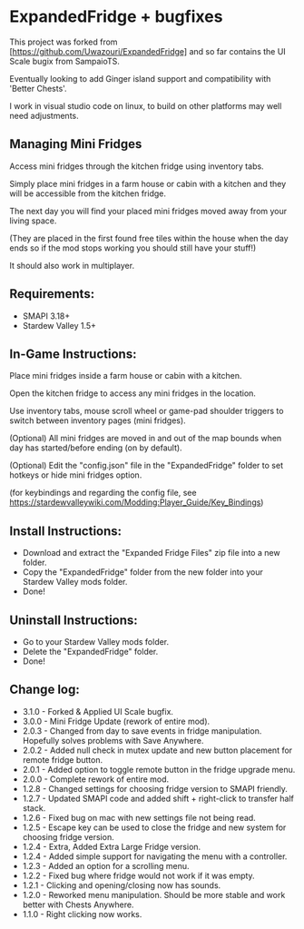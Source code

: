 # ExpandedFridge  + bugfixes
This project was forked from [https://github.com/Uwazouri/ExpandedFridge] and so far contains the UI Scale bugix from SampaioTS.

Eventually looking to add Ginger island support and compatibility with 'Better Chests'.

I work in visual studio code on linux, to build on other platforms may well need adjustments.

## Managing Mini Fridges
Access mini fridges through the kitchen fridge using inventory tabs.

Simply place mini fridges in a farm house or cabin with a kitchen and they will be accessible from the kitchen fridge.

The next day you will find your placed mini fridges moved away from your living space.

(They are placed in the first found free tiles within the house when the day ends so if the mod stops working you should still have your stuff!)

It should also work in multiplayer.


## Requirements:
- SMAPI 3.18+
- Stardew Valley 1.5+


## In-Game Instructions:
Place mini fridges inside a farm house or cabin with a kitchen.

Open the kitchen fridge to access any mini fridges in the location.

Use inventory tabs, mouse scroll wheel or game-pad shoulder triggers to switch between inventory pages (mini fridges).

(Optional) All mini fridges are moved in and out of the map bounds when day has started/before ending (on by default).

(Optional) Edit the "config.json" file in the "ExpandedFridge" folder to set hotkeys or hide mini fridges option.

(for keybindings and regarding the config file, see https://stardewvalleywiki.com/Modding:Player_Guide/Key_Bindings)


## Install Instructions:
- Download and extract the "Expanded Fridge Files" zip file into a new folder.
- Copy the "ExpandedFridge" folder from the new folder into your Stardew Valley mods folder.
- Done!


## Uninstall Instructions:
- Go to your Stardew Valley mods folder.
- Delete the "ExpandedFridge" folder.
- Done!


## Change log:
- 3.1.0 ﻿- Forked & Applied UI Scale bugfix.
- 3.0.0 ﻿- Mini Fridge Update (rework of entire mod).
- 2.0.3 ﻿- Changed from day to save events in fridge manipulation. Hopefully solves problems with Save Anywhere.
- 2.0.2 ﻿- Added null check in mutex update and new button placement for remote fridge button.
- 2.0.1 ﻿- Added option to toggle remote button in the fridge upgrade menu.
- 2.0.0 ﻿- Complete rework of entire mod.
- 1.2.8 ﻿- Changed settings for choosing fridge version to SMAPI friendly.
- 1.2.7 ﻿- Updated SMAPI code and added shift + right-click to transfer half stack.
- 1.2.6 ﻿- Fixed bug on mac with new settings file not being read.
- 1.2.5 ﻿- Escape key can be used to close the fridge and new system for choosing fridge version.
- 1.2.4 ﻿- Extra, Added Extra Large Fridge version.
- 1.2.4 ﻿- Added simple support for navigating the menu with a controller.
- 1.2.3 ﻿- Added an option for a scrolling menu.
- 1.2.2 ﻿- Fixed bug where fridge would not work if it was empty.
- 1.2.1 ﻿- Clicking and opening/closing now has sounds.
- 1.2.0 ﻿- Reworked menu manipulation. Should be more stable and work better with Chests Anywhere.
- 1.1.0  ﻿- Right clicking now works.

